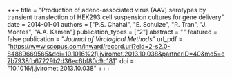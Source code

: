 +++
title = "Production of adeno-associated virus (AAV) serotypes by transient transfection of HEK293 cell suspension cultures for gene delivery"
date = 2014-01-01
authors = ["P.S. Chahal", "E. Schulze", "R. Tran", "J. Montes", "A.A. Kamen"]
publication_types = ["2"]
abstract = ""
featured = false
publication = "*Journal of Virological Methods*"
url_pdf = "https://www.scopus.com/inward/record.uri?eid=2-s2.0-84889669565&doi=10.1016%2fj.jviromet.2013.10.038&partnerID=40&md5=e7b7938fb67229b2d36ec6bf80c9c181"
doi = "10.1016/j.jviromet.2013.10.038"
+++

